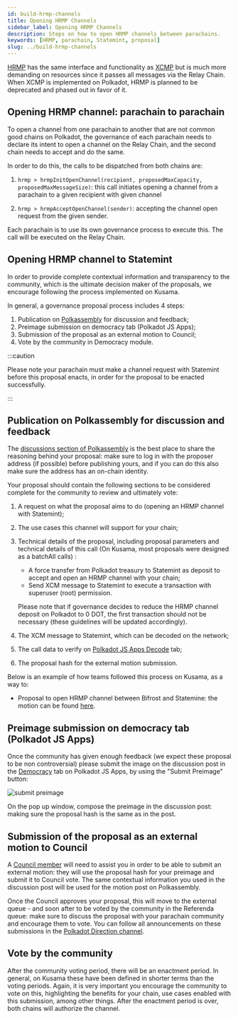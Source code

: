 ```yaml
---
id: build-hrmp-channels
title: Opening HRMP Channels
sidebar_label: Opening HRMP Channels
description: Steps on how to open HRMP channels between parachains.
keywords: [HRMP, parachain, Statemint, proposal]
slug: ../build-hrmp-channels
---
```


[HRMP](../learn/learn-cross-consensus.md#xcmp-lite-hrmp) has the same interface and functionality as
[XCMP](../learn/learn-cross-consensus.md#xcmp-cross-chain-message-passing) but is much more
demanding on resources since it passes all messages via the Relay Chain. When XCMP is implemented on
Polkadot, HRMP is planned to be deprecated and phased out in favor of it.

## Opening HRMP channel: parachain to parachain

To open a channel from one parachain to another that are not common good chains on Polkadot, the
governance of each parachain needs to declare its intent to open a channel on the Relay Chain, and
the second chain needs to accept and do the same.

In order to do this, the calls to be dispatched from both chains are:

1. `hrmp > hrmpInitOpenChannel(recipient, proposedMaxCapacity, proposedMaxMessageSize)`: this call
   initiates opening a channel from a parachain to a given recipient with given channel

2. `hrmp > hrmpAcceptOpenChannel(sender)`: accepting the channel open request from the given sender.

Each parachain is to use its own governance process to execute this. The call will be executed on
the Relay Chain.

## Opening HRMP channel to Statemint

In order to provide complete contextual information and transparency to the community, which is the
ultimate decision maker of the proposals, we encourage following the process implemented on Kusama.

In general, a governance proposal process includes 4 steps:

1. Publication on [Polkassembly](https://polkadot.polkassembly.io/discussions) for discussion and
   feedback;
2. Preimage submission on democracy tab (Polkadot JS Apps);
3. Submission of the proposal as an external motion to Council;
4. Vote by the community in Democracy module.

:::caution

Please note your parachain must make a channel request with Statemint before this proposal enacts,
in order for the proposal to be enacted successfully.

:::

## Publication on Polkassembly for discussion and feedback

The [discussions section of Polkassembly](https://polkadot.polkassembly.io/discussions) is the best
place to share the reasoning behind your proposal: make sure to log in with the proposer address (if
possible) before publishing yours, and if you can do this also make sure the address has an on-chain
identity.

Your proposal should contain the following sections to be considered complete for the community to
review and ultimately vote:

1.  A request on what the proposal aims to do (opening an HRMP channel with Statemint);
2.  The use cases this channel will support for your chain;
3.  Technical details of the proposal, including proposal parameters and technical details of this
    call (On Kusama, most proposals were designed as a batchAll calls) :

    - A force transfer from Polkadot treasury to Statemint as deposit to accept and open an HRMP
      channel with your chain;
    - Send XCM message to Statemint to execute a transaction with superuser (root) permission.

    Please note that if governance decides to reduce the HRMP channel deposit on Polkadot to 0 DOT,
    the first transaction should not be necessary (these guidelines will be updated accordingly).

4.  The XCM message to Statemint, which can be decoded on the network;
5.  The call data to verify on
    [Polkadot JS Apps Decode](https://polkadot.js.org/apps/?rpc=wss%3A%2F%2Frpc.polkadot.io#/extrinsics/decode)
    tab;
6.  The proposal hash for the external motion submission.

Below is an example of how teams followed this process on Kusama, as a way to:

- Proposal to open HRMP channel between Bifrost and Statemine: the motion can be found
  [here](https://kusama.polkassembly.io/motion/418).

## Preimage submission on democracy tab (Polkadot JS Apps)

Once the community has given enough feedback (we expect these proposal to be non controversial)
please submit the image on the discussion post in the
[Democracy](https://polkadot.js.org/apps/?rpc=wss%3A%2F%2Frpc.polkadot.io#/democracy) tab on
Polkadot JS Apps, by using the "Submit Preimage" button:

![submit preimage](../assets/democracy/submit-preimage.png)

On the pop up window, compose the preimage in the discussion post: making sure the proposal hash is
the same as in the post.

## Submission of the proposal as an external motion to Council

A [Council member](../maintain/maintain-guides-how-to-join-council.md) will need to assist you in
order to be able to submit an external motion: they will use the proposal hash for your preimage and
submit it to Council vote. The same contextual information you used in the discussion post will be
used for the motion post on Polkassembly.

Once the Council approves your proposal, this will move to the external queue - and soon after to be
voted by the community in the Referenda queue: make sure to discuss the proposal with your parachain
community and encourage them to vote. You can follow all announcements on these submissions in the
[Polkadot Direction channel](https://matrix.to/#/#polkadot-direction:matrix.parity.io).

## Vote by the community

After the community voting period, there will be an enactment period. In general, on Kusama these
have been defined in shorter terms than the voting periods. Again, it is very important you
encourage the community to vote on this, highlighting the benefits for your chain, use cases enabled
with this submission, among other things. After the enactment period is over, both chains will
authorize the channel.
